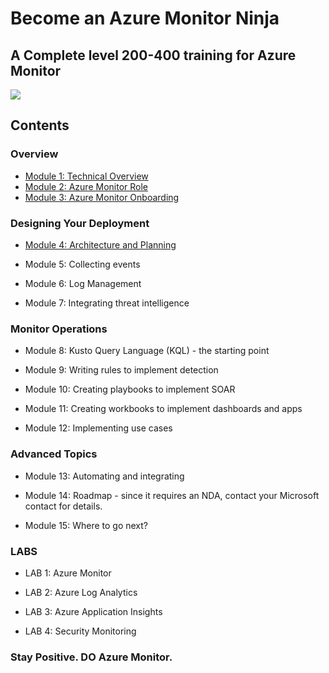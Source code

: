 # Become an Azure Monitor Ninja

## A Complete level 200-400 training for Azure Monitor 

<img src="https://github.com/eshlomo1/Azure-Monitor-Ninja-Training.MD/blob/master/Media/AzureMonito_WS1.png">

## Contents

### Overview

* [Module 1: Technical Overview](https://github.com/eshlomo1/Azure-Monitor-Ninja-Training.MD/blob/master/Overview/Module%201:%20Technical%20Overview.MD)
* [Module 2: Azure Monitor Role](https://github.com/eshlomo1/Azure-Monitor-Ninja-Training.MD/blob/master/Overview/Module%202:%20Azure%20Monitor%20Role.MD)
* [Module 3: Azure Monitor Onboarding](https://github.com/eshlomo1/Azure-Monitor-Ninja-Training.MD/blob/master/Overview/Module%203:%20Azure%20Monitor%20Onboarding.MD)

### Designing Your Deployment

* [Module 4: Architecture and Planning](https://github.com/eshlomo1/Azure-Monitor-Ninja-Training.MD/blob/master/Designing%20Your%20Deployment/Module%204:%20Architecture%20and%20Planning.MD)

* Module 5: Collecting events

* Module 6: Log Management

* Module 7: Integrating threat intelligence

### Monitor Operations

* Module 8: Kusto Query Language (KQL) - the starting point

* Module 9: Writing rules to implement detection

* Module 10: Creating playbooks to implement SOAR

* Module 11: Creating workbooks to implement dashboards and apps

* Module 12: Implementing use cases

### Advanced Topics

* Module 13: Automating and integrating 

* Module 14: Roadmap - since it requires an NDA, contact your Microsoft contact for details.

* Module 15: Where to go next?

### LABS

* LAB 1: Azure Monitor

* LAB 2: Azure Log Analytics

* LAB 3: Azure Application Insights

* LAB 4: Security Monitoring

### Stay Positive. DO Azure Monitor.


